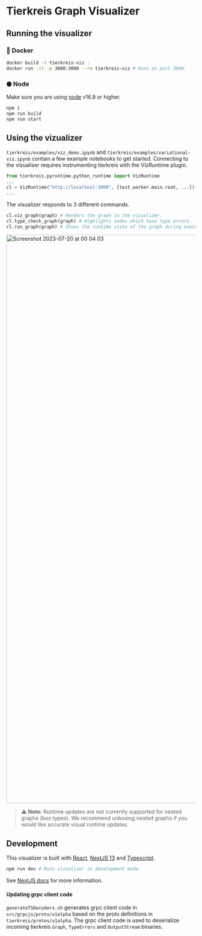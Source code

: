 # Tierkreis Graph Visualizer

## Running the visualizer 
### 🐋 Docker
```bash
docker build -t tierkreis-viz .
docker run -it -p 3000:3000 --rm tierkreis-viz # Runs on port 3000.
```
### ⬣ Node
Make sure you are using [node](https://nodejs.org/en) v16.8 or higher.
```bash
npm i
npm run build
npm run start
```


## Using the vizualizer
`tierkreis/examples/viz_demo.ipynb` and `tierkreis/examples/variational-viz.ipynb` contain a few example notebooks to get started. Connecting to the vizualiser requires instrumenting tierkreis with the VizRuntime plugin. 
```python
from tierkreis.pyruntime.python_runtime import VizRuntime
...
cl = VizRuntime("http://localhost:3000", [test_worker.main.root, ...])
...
```
The visualizer responds to 3 different commands.
```python
cl.viz_graph(graph) # Renders the graph in the vizualizer.
cl.type_check_graph(graph) # Highlights nodes which have type errors.
cl.run_graph(graph) # Shows the runtime state of the graph during execution.
```
<img width="1512" alt="Screenshot 2023-07-20 at 00 04 03" src="https://github.com/CQCL/tierkreis-viz/assets/104831665/55ad9508-60d9-4228-a855-1d2c648d7f51">


> **⚠️ Note:**
> Runtime updates are not currently supported for nested graphs (box types). We recommend unboxing nested graphs if you would like accurate visual runtime updates.

## Development
This visualizer is built with [React](https://react.dev/), [NextJS 13](https://nextjs.org/) and [Typescript](https://www.typescriptlang.org/).
```bash
npm run dev # Runs vizualizer in development mode.
```
See [NextJS docs](https://nextjs.org/docs) for more information.

#### Updating grpc client code
`generateTSDecoders.sh` generates grpc client code in `src/grpcjs/proto/v1alpha` based on the proto definitions in `tierkreis/protos/v1alpha`. The grpc client code is used to deserialize incoming tierkreis `Graph`, `TypeErrors` and `OutputStream` binaries.
